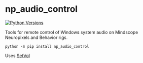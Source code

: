 # np_audio_control

[![Python
Versions](https://img.shields.io/pypi/pyversions/np_audio_control.svg)](https://pypi.python.org/pypi/np-audio-control/)

Tools for remote control of Windows system audio on Mindscope Neuropixels and Behavior rigs.


```shell
python -m pip install np_audio_control
```

Uses [SetVol](https://www.rlatour.com/setvol/)